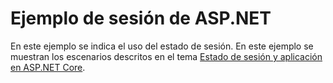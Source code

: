 # <a name="aspnet-session-sample"></a>Ejemplo de sesión de ASP.NET

En este ejemplo se indica el uso del estado de sesión. En este ejemplo se muestran los escenarios descritos en el tema [Estado de sesión y aplicación en ASP.NET Core](https://docs.microsoft.com/aspnet/core/fundamentals/app-state).
